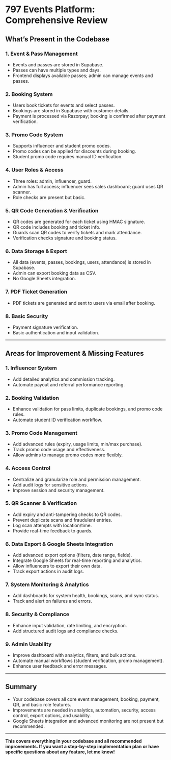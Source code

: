 # 797 Events Platform: Comprehensive Review

## What’s Present in the Codebase

### 1. Event & Pass Management
- Events and passes are stored in Supabase.
- Passes can have multiple types and days.
- Frontend displays available passes; admin can manage events and passes.

### 2. Booking System
- Users book tickets for events and select passes.
- Bookings are stored in Supabase with customer details.
- Payment is processed via Razorpay; booking is confirmed after payment verification.

### 3. Promo Code System
- Supports influencer and student promo codes.
- Promo codes can be applied for discounts during booking.
- Student promo code requires manual ID verification.

### 4. User Roles & Access
- Three roles: admin, influencer, guard.
- Admin has full access; influencer sees sales dashboard; guard uses QR scanner.
- Role checks are present but basic.

### 5. QR Code Generation & Verification
- QR codes are generated for each ticket using HMAC signature.
- QR code includes booking and ticket info.
- Guards scan QR codes to verify tickets and mark attendance.
- Verification checks signature and booking status.

### 6. Data Storage & Export
- All data (events, passes, bookings, users, attendance) is stored in Supabase.
- Admin can export booking data as CSV.
- No Google Sheets integration.

### 7. PDF Ticket Generation
- PDF tickets are generated and sent to users via email after booking.

### 8. Basic Security
- Payment signature verification.
- Basic authentication and input validation.

---

## Areas for Improvement & Missing Features

### 1. Influencer System
- Add detailed analytics and commission tracking.
- Automate payout and referral performance reporting.

### 2. Booking Validation
- Enhance validation for pass limits, duplicate bookings, and promo code rules.
- Automate student ID verification workflow.

### 3. Promo Code Management
- Add advanced rules (expiry, usage limits, min/max purchase).
- Track promo code usage and effectiveness.
- Allow admins to manage promo codes more flexibly.

### 4. Access Control
- Centralize and granularize role and permission management.
- Add audit logs for sensitive actions.
- Improve session and security management.

### 5. QR Scanner & Verification
- Add expiry and anti-tampering checks to QR codes.
- Prevent duplicate scans and fraudulent entries.
- Log scan attempts with location/time.
- Provide real-time feedback to guards.

### 6. Data Export & Google Sheets Integration
- Add advanced export options (filters, date range, fields).
- Integrate Google Sheets for real-time reporting and analytics.
- Allow influencers to export their own data.
- Track export actions in audit logs.

### 7. System Monitoring & Analytics
- Add dashboards for system health, bookings, scans, and sync status.
- Track and alert on failures and errors.

### 8. Security & Compliance
- Enhance input validation, rate limiting, and encryption.
- Add structured audit logs and compliance checks.

### 9. Admin Usability
- Improve dashboard with analytics, filters, and bulk actions.
- Automate manual workflows (student verification, promo management).
- Enhance user feedback and error messages.

---

## Summary
- Your codebase covers all core event management, booking, payment, QR, and basic role features.
- Improvements are needed in analytics, automation, security, access control, export options, and usability.
- Google Sheets integration and advanced monitoring are not present but recommended.

---

**This covers everything in your codebase and all recommended improvements. If you want a step-by-step implementation plan or have specific questions about any feature, let me know!**
